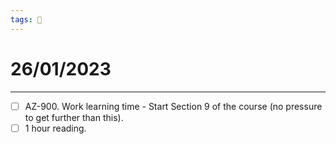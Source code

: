 ```yaml
---
tags: 📆
---
```


# 26/01/2023
---

- [ ] AZ-900. Work learning time - Start Section 9 of the course (no pressure to get further than this).
- [ ] 1 hour reading.